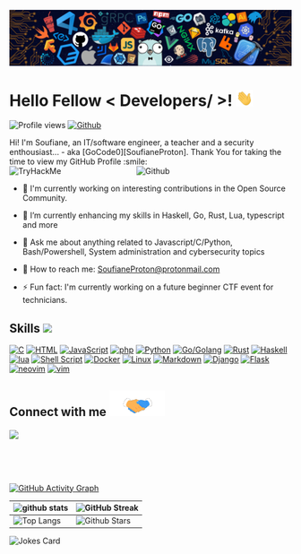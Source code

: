 ![Github Banner](https://github.com/GoCode0/GoCode0/blob/main/banner.png)

<h1> Hello Fellow < Developers/ >! <img src = "https://github.com/GoCode0/GoCode0/blob/main/wave.gif" width = 30px> </h1>
<p align='center'>
</p>


![Profile views](https://visitor-badge.glitch.me/badge?page_id=GoCode0.GoCode0)
[![Github](https://img.shields.io/github/followers/GoCode0?label=Follow&style=social)](https://github.com/GoCode0)

<div size='20px'> Hi! I'm Soufiane, an IT/software engineer, a teacher and a security enthousiast... - aka [GoCode0][SoufianeProton]. Thank You for taking the time to view my GitHub Profile :smile: 
</div>
<img src="https://tryhackme-badges.s3.amazonaws.com/SoufianeProton.png" alt="TryHackMe">
<!-- <h2> About Me <img src = "https://media0.giphy.com/media/KDDpcKigbfFpnejZs6/giphy.gif?cid=ecf05e47oy6f4zjs8g1qoiystc56cu7r9tb8a1fe76e05oty&rid=giphy.gif" width = 100px></h2> -->
<img width="55%" align="right" alt="Github" src="https://raw.githubusercontent.com/onimur/.github/master/.resources/git-header.svg" />

- 🔭 I'm currently working on interesting contributions in the Open Source Community.
  
- 🌱 I’m currently enhancing my skills in Haskell, Go, Rust, Lua, typescript and more
  
- 👯 Ask me about anything related to Javascript/C/Python, Bash/Powershell, System administration and cybersecurity topics
  
- 💬 How to reach me: SoufianeProton@protonmail.com
  
- ⚡ Fun fact: I'm currently working on a future beginner CTF event for technicians.

<h2> Skills <img src = "https://media2.giphy.com/media/QssGEmpkyEOhBCb7e1/giphy.gif?cid=ecf05e47a0n3gi1bfqntqmob8g9aid1oyj2wr3ds3mg700bl&rid=giphy.gif" width = 32px> </h2>
<p>
    <a href="#"><img alt="C" src="https://img.shields.io/badge/C%20-%232370ED.svg?logo=c&logoColor=white"></a>
    <a href="#"><img alt="HTML" src="https://img.shields.io/badge/HTML%20-%23E34F26.svg?logo=html5&logoColor=white"></a>
    <a href="#"><img alt="JavaScript" src="https://img.shields.io/badge/JavaScript%20-%23F7DF1E.svg?logo=javascript&logoColor=black"></a>
    <a href="#"><img alt="php" src="https://img.shields.io/badge/php-%23777BB4.svg?style=for-the-badge&logo=php&logoColor=white"></a>
    <a href="#"><img alt="Python" src="https://img.shields.io/badge/python-3670A0?style=for-the-badge&logo=python&logoColor=ffdd54"></a>
    <a href="#"><img alt="Go/Golang" src="https://img.shields.io/badge/go-%2300ADD8.svg?style=for-the-badge&logo=go&logoColor=white"></a>
    <a href="#"><img alt="Rust" src="https://img.shields.io/badge/rust-%23000000.svg?style=for-the-badge&logo=rust&logoColor=white"></a>
    <a href="#"><img alt="Haskell" src="https://img.shields.io/badge/Haskell-5e5086?style=for-the-badge&logo=haskell&logoColor=white"></a>
    <a href="#"><img alt="lua" src="https://img.shields.io/badge/lua-%232C2D72.svg?style=for-the-badge&logo=lua&logoColor=white"></a>
    <a href="#"><img alt="Shell Script" src="https://img.shields.io/badge/shell_script-%23121011.svg?style=for-the-badge&logo=gnu-bash&logoColor=white"></a>
    <a href="#"><img alt="Docker" src="https://img.shields.io/badge/docker-%230db7ed.svg?style=for-the-badge&logo=docker&logoColor=white"></a>
    <a href="#"><img alt="Linux" src="https://img.shields.io/badge/Linux-FCC624?style=for-the-badge&logo=linux&logoColor=black"></a>
    <a href="#"><img alt="Markdown" src="https://img.shields.io/badge/Markdown-%23000000.svg?logo=markdown&logoColor=white"></a>
    <a href="#"><img alt="Django" src="https://img.shields.io/badge/django-%23092E20.svg?style=for-the-badge&logo=django&logoColor=white"></a>
    <a href="#"><img alt="Flask" src="https://img.shields.io/badge/flask-%23000.svg?style=for-the-badge&logo=flask&logoColor=white"></a>
    <a href="#"><img alt="neovim" src="https://img.shields.io/badge/NeoVim-%2357A143.svg?&style=for-the-badge&logo=neovim&logoColor=white"></a>
    <a href="#"><img alt="vim" src="https://img.shields.io/badge/VIM-%2311AB00.svg?style=for-the-badge&logo=vim&logoColor=white"></a>
</p>
<h2> Connect with me <img src='https://github.com/GoCode0/GoCode0/blob/main/handshake.gif' width="100px"> </h2>

<a href = 'https://www.github.com/GoCode0'> <img width = '32px' align= 'center' src="https://raw.githubusercontent.com/rahulbanerjee26/githubAboutMeGenerator/main/icons/github.svg"/></a>
  
<br>
<br>
  <br>
  
[![GitHub Activity Graph](https://activity-graph.herokuapp.com/graph?username=GoCode0&theme=tokyonight)](https://git.io/praveenscience)

| ![github stats](https://github-readme-stats.vercel.app/api?username=GoCode0&show_icons=true&theme=tokyonight) | ![GitHub Streak](https://github-readme-streak-stats.herokuapp.com/?user=GoCode0&theme=tokyonight) |
| --- | --- |
| ![Top Langs](https://github-readme-stats.vercel.app/api/top-langs/?username=GoCode0&theme=tokyonight) | ![Github Stars](https://github-readme-stats.vercel.app/api?username=GoCode0&show_icons=true&locale=en&count_private=true&hide_rank=true&custom_title=My%20GitHub%20Stats&disable_animations=true&theme=tokyonight) |

![Jokes Card](https://readme-jokes.vercel.app/api?theme=tokyonight)
<br>
